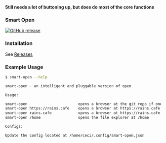**Still needs a lot of buttoning up, but does do most of the core functions**

### Smart Open

[![GitHub release](https://img.shields.io/github/release/rain-cafe/smart-open.svg)](https://github.com/rain-cafe/smart-open/releases)

### Installation

See [Releases](https://github.com/rain-cafe/smart-open/releases/latest)

### Example Usage

```sh
$ smart-open --help

smart-open - an intelligent and pluggable version of open

Usage:

smart-open                       opens a browser at the git repo if one is present, otherwise opens the file explorer
smart-open https://rains.cafe    opens a browser at https://rains.cafe
smart-open rains.cafe            opens a browser at https://rains.cafe
smart-open /home                 opens the file explorer at /home

Configs:

Update the config located at /home/ceci/.config/smart-open.json
```